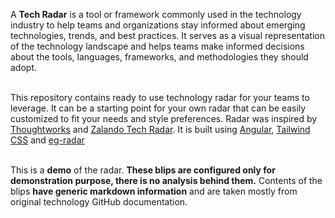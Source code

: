 
A **Tech Radar** is a tool or framework commonly used in the technology industry to help teams and organizations stay informed about emerging technologies, trends, and best practices. It serves as a visual representation of the technology landscape and helps teams make informed decisions about the tools, languages, frameworks, and methodologies they should adopt.<br><br>

This repository contains ready to use technology radar for your teams to leverage. It can be a starting point for your own radar that can be easily customized to fit your needs and style preferences. Radar was inspired by [Thoughtworks](https://www.thoughtworks.com/radar) and [Zalando Tech Radar](https://opensource.zalando.com/tech-radar/). It is built using [Angular](https://angular.io/), [Tailwind CSS](https://tailwindcss.com/) and [eg-radar](https://github.com/EdgarsGarsneks/eg-radar)<br><br>

This is a **demo** of the radar. **These blips are configured only for demonstration purpose, there is no analysis behind them.** Contents of the blips **have generic markdown information** and are taken mostly from original technology GitHub documentation.



